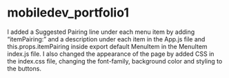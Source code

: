 # mobiledev_portfolio1
I added a Suggested Pairing line under each menu item by adding “itemPairing:” and a description under each item in the App.js file and this.props.itemPairing inside export default MenuItem in the MenuItem index.js file.
I also changed the appearance of the page by added CSS in the index.css file, changing the font-family, background color and styling to the buttons. 